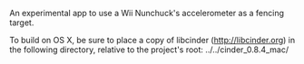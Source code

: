 An experimental app to use a Wii Nunchuck's accelerometer as a fencing target.

To build on OS X, be sure to place a copy of libcinder (http://libcinder.org) in the following directory, relative to the project's root: ../../cinder_0.8.4_mac/

